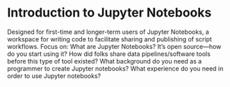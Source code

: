 # Introduction to Jupyter Notebooks
Designed for first-time and longer-term users of Jupyter Notebooks, a workspace for writing code to facilitate sharing and publishing of script workflows.
Focus on:
What are Jupyter Notebooks?
It’s open source—how do you start using it?
How did folks share data pipelines/software tools before this type of tool existed?
What background do you need as a programmer to create Jupyter notebooks?
What experience do you need in order to use Jupyter notebooks?
